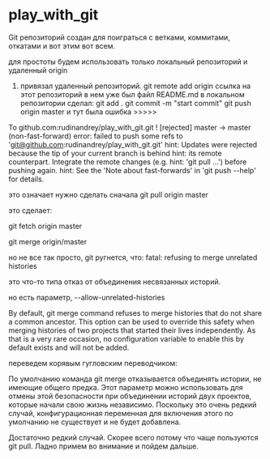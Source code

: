 # play_with_git

Git репозиторий создан для поиграться с ветками, коммитами, откатами и вот этим вот всем.

для простоты будем использовать только локальный репозиторий и удаленный origin
1. привязал удаленный репозиторий.
git remote add origin ссылка на этот репозиторий
в нем уже был файл README.md
в локальном репозитории сделал:
git add .
git commit -m "start commit"
git push origin master
и тут была ошибка >>>>>

To github.com:rudinandrey/play_with_git.git
 ! [rejected]        master -> master (non-fast-forward)
error: failed to push some refs to 'git@github.com:rudinandrey/play_with_git.git'
hint: Updates were rejected because the tip of your current branch is behind
hint: its remote counterpart. Integrate the remote changes (e.g.
hint: 'git pull ...') before pushing again.
hint: See the 'Note about fast-forwards' in 'git push --help' for details.

это означает нужно сделать сначала git pull origin master

это сделает:

git fetch origin master

git merge origin/master 

но не все так просто, git ругнется, что: fatal: refusing to merge unrelated histories

это что-то типа отказ от объединения несвязанных историй.

но есть параметр, --allow-unrelated-histories

By default, git merge command refuses to merge histories that do not share a common ancestor. This option can be used to override this safety when merging histories of two projects that started their lives independently. As that is a very rare occasion, no configuration variable to enable this by default exists and will not be added.

переведем корявым гугловским переводчиком:

По умолчанию команда git merge отказывается объединять истории, не имеющие общего предка. Этот параметр можно использовать для отмены этой безопасности при объединении историй двух проектов, которые начали свою жизнь независимо. Поскольку это очень редкий случай, конфигурационная переменная для включения этого по умолчанию не существует и не будет добавлена.

Достаточно редкий случай. Скорее всего потому что чаще пользуются git pull. Ладно примем во внимание и пойдем дальше.

